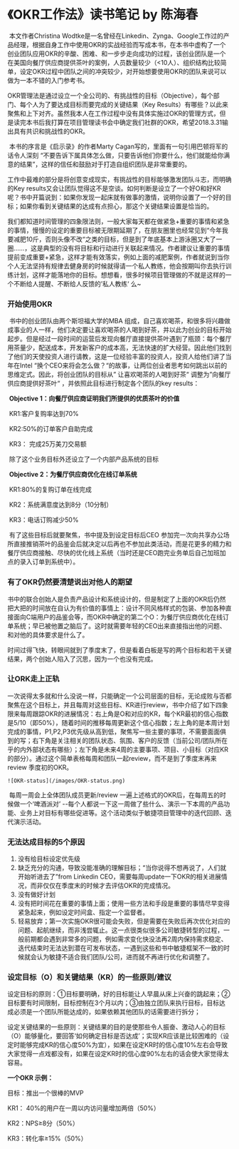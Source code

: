 # 《OKR工作法》读书笔记 by 陈海春

​	本文作者Christina Wodtke是一名曾经在Linkedin、Zynga、Google工作过的产品经理，根据自身工作中使用OKR的实战经验而写成本书，在本书中虚构了一个创业团队应用OKR的辛酸、困难、和一步步走向成功的过程，该创业团队是一个在美国向餐厅供应商提供茶叶的案例，人员数量较少（<10人）、组织结构比较简单，设定OKR过程中团队之间的冲突较少，对开始想要使用OKR的团队来说可以做为一本不错的入门参考书。

​	OKR管理法是通过设立一个全公司的、有挑战性的目标（Objective），每个部门、每个人为了要达成目标而要完成的关键结果（Key Results）有哪些？以此来聚焦和上下对齐。虽然我本人在工作过程中没有具体实施过OKR的管理方式，但是读完本书后我打算在项目管理读书会中确定我们社群的OKR，希望2018.3.31输出具有共识和挑战性的OKR。

​	本书的序言是《启示录》的作者Marty Cagan写的，里面有一句引用巴顿将军的话令人深刻 “不要告诉下属具体怎么做，只要告诉他们你要什么，他们就能给你满意的结果”，这样的信任和鼓励对于打造自组织团队是非常重要的。

​	工作中最难的部分是将创意变成现实，有挑战性的目标能够激发团队斗志，而明确的Key results又会让团队觉得这不是空谈。如何判断是设立了一个好O和好KR呢？书中开篇说到：如果你发现一起床就有做事的激情，说明你设置了一个好的目标；如果你看到关键结果的达成有点担心，那这个关键结果设置是恰当的。

​	我们都知道时间管理的四象限法则，一般大家每天都在做紧急+重要的事情和紧急的事情，慢慢的设定的重要目标被无限期延期了，在朋友圈里也经常见到“今年我要减肥10斤，否则头像不改“之类的目标，但是到了年底基本上游泳圈又大了一圈……，这是典型的没有将目标和行动进行关联起来情况。作者建议让重要的事情提前变成重要+紧急，这样才能有效落实，例如上面的减肥案例，作者就说到当你个人无法坚持有规律去健身房的时候就得请一个私人教练，他会按期叫你去执行训练计划，这样才能落地你的目标。想想看，很多时候项目管理做的不就是这样的一个不断给人提醒、不断给人反馈的’私人教练‘ 么~

### 	开始使用OKR

​	书中的创业团队由两个斯坦福大学的MBA 组成，自己喜欢喝茶，和很多将兴趣做成事业的人一样，他们决定要让喜欢喝茶的人喝到好茶，并以此为创业的目标开始起步。但是经过一段时间的运营后发现向餐厅直接提供茶叶遇到了瓶颈：每个餐厅用茶量少，配送成本，开发新客户的成本高，无法快速的扩大经营。因此他们找到了他们的天使投资人进行请教，这是一位经验丰富的投资人，投资人给他们讲了当年在Intel “换个CEO来将会怎么做？“的故事，让两位创业者思考如何跳出以前的思维定式。因此，将创业团队的目标从” 让喜欢喝茶的人喝到好茶“ 调整为”向餐厅供应商提供好茶叶“ ，并依照此目标进行制定各个团队的key results：

​	**Objective 1：向餐厅供应商证明我们所提供的优质茶叶的价值**

​		KR1:客户复购率达到70%

​		KR2:50%的订单客户自助完成

​		KR3： 完成25万美刀交易额

​	除了这个业务目标外还设立了一个内部产品系统的目标

​	**Objective 2：为餐厅供应商优化在线订单系统**

​		KR1:80%的复购订单在线完成

​		KR2：系统满意度达到8分（10分制）

​		KR3：电话订购减少50%

​	有了这些目标后就要聚焦，书中提及到设定目标后CEO 参加完一次向共享办公场所直接推销茶叶的品鉴会后就决定以后再也不参加此类活动，而是花更多的精力和餐厅供应商接触、尽快的优化线上系统（当时还是CEO跑完业务单后自己加班加点的录入订单到系统中）。

### 	有了OKR仍然要清楚说出对他人的期望

​	书中的联合创始人是负责产品设计和系统设计的，但是制定了上面的OKR后仍然把大把的时间放在自认为有价值的事情上：设计不同风格样式的包装、参加各种直接面向C端用户的品鉴会等，而OKR中确定的第二个O：为餐厅供应商优化在线订单系统；早已被他置之脑后了。这时就需要年轻的CEO出来直接指出他的问题、和对他的具体要求是什么了。

​	时间过得飞快，转眼间就到了季度末了，但是看着白板是写的两个目标和若干关键结果，两个创始人陷入了沉思，因为一个也没有完成。

### 	 让ORK走上正轨

​	一次说得太多就和什么没说一样，只能确定一个公司层面的目标，无论成败与否都聚焦在这个目标上，并且每周对这些目标、KR进行review，书中介绍了如下四象限来每周跟踪OKR的进展情况：右上角是O和对应的KR，每个KR最初的信心指数是5/10（即50%），随着时间的推移每周更新这个信心指数；左上角的是本周计划完成的事情，P1,P2,P3优先级从高到低，聚焦写一些主要的事项，不需要面面俱到的写；右下角是关注相关的团队状态、氛围、客户的反馈（当前公司/团队所在乎的内外部状态有哪些）；左下角是未来4周的主要事项、项目、小目标（对应KR的部分）。通过这个简单表格每周和团队一起review，而不是到了季度末再来review 季度初的OKR。

```
![OKR-status](/images/OKR-status.png)
```

​	每周一周会上全体团队成员更新/review 一遍上述格式的OKR后，在每周五的时候做一个‘啤酒派对’ --每个人都说一下这一周做了些什么、演示一下本周的产品功能、业务上对目标有哪些促进等。这个活动类似于敏捷项目管理中的迭代回顾、迭代演示活动。

### 无法达成目标的5个原因

1. 没有给目标设定优先级	
2. 缺乏充分的沟通，导致没能准确的理解目标；“当你说得不想再说了，人们就开始听进去了”from Linkedin CEO，需要每周update一下OKR的相关进展情况，而非仅仅在季度末的时候才去评估OKR的完成情况。
3. 没有做好计划
4. 没有把时间花在重要的事情上面；使用一些方法和手段是重要的事情尽早变得紧急起来，例如设定时间盒、指定一个监督者。
5. 轻易放弃；第一次实施OKR很可能会失败，但是需要在失败后再次优化对应的问题、起航继续，而非浅尝辄止。这一点很类似很多公司敏捷转型的过程，一般前期都会遇到非常多的问题，例如需求变化快没法再2周内保持需求稳定、迭代结束时无法达到潜在可发布状态，一遇到这些和书中敏捷框架不一致的时候就会认为敏捷不适合我们团队/公司，进而就不再进行优化和调整了。

### 设定目标（O）和关键结果（KR）的一些原则/建议

设定目标的原则：①目标要明确，好的目标能让人早晨从床上兴奋的跳起来；②目标要有时间限制，目标控制在3个月以内；③由独立团队来执行目标，目标达成必须是一个团队所能达成的，如果依赖其他团队的话需要进行拆分；

设定关键结果的一些原则：关键结果的目的是使那些令人振奋、激动人心的目标（O）能够量化，要回答‘如何确定目标是否达成’；实现KR应该是比较困难的（设定时能够完成KR的信心度50%为宜），如果在设定KR时的信心度10%左右会导致大家觉得一点戏都没有，如果在设定KR时的信心度90%左右的话会使大家觉得太容易。

**一个OKR 示例：**

目标：推出一个很棒的MVP

KR1： 40%的用户在一周以内访问量增加两倍（50%）

KR2：NPS≥8分（50%）

KR3：转化率≥15%（50%）

